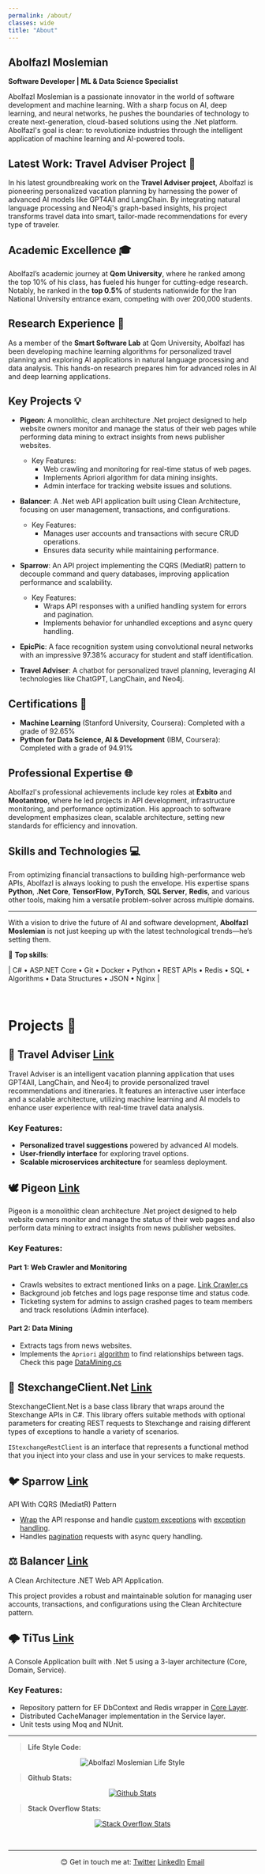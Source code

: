 ```yaml
---
permalink: /about/
classes: wide
title: "About"
---
```

## Abolfazl Moslemian  
**Software Developer | ML & Data Science Specialist**

Abolfazl Moslemian is a passionate innovator in the world of software development and machine learning. With a sharp focus on AI, deep learning, and neural networks, he pushes the boundaries of technology to create next-generation, cloud-based solutions using the .Net platform. Abolfazl's goal is clear: to revolutionize industries through the intelligent application of machine learning and AI-powered tools.

## Latest Work: Travel Adviser Project 🚀
In his latest groundbreaking work on the **Travel Adviser project**, Abolfazl is pioneering personalized vacation planning by harnessing the power of advanced AI models like GPT4All and LangChain. By integrating natural language processing and Neo4j's graph-based insights, his project transforms travel data into smart, tailor-made recommendations for every type of traveler.

## Academic Excellence 🎓

Abolfazl’s academic journey at **Qom University**, where he ranked among the top 10% of his class, has fueled his hunger for cutting-edge research. Notably, he ranked in the **top 0.5%** of students nationwide for the Iran National University entrance exam, competing with over 200,000 students.

## Research Experience 🔬

As a member of the **Smart Software Lab** at Qom University, Abolfazl has been developing machine learning algorithms for personalized travel planning and exploring AI applications in natural language processing and data analysis. This hands-on research prepares him for advanced roles in AI and deep learning applications.

## Key Projects 💡
- **Pigeon**: A monolithic, clean architecture .Net project designed to help website owners monitor and manage the status of their web pages while performing data mining to extract insights from news publisher websites. 
    - Key Features: 
        - Web crawling and monitoring for real-time status of web pages.
        - Implements Apriori algorithm for data mining insights.
        - Admin interface for tracking website issues and solutions.

- **Balancer**: A .Net web API application built using Clean Architecture, focusing on user management, transactions, and configurations.
    - Key Features:
        - Manages user accounts and transactions with secure CRUD operations.
        - Ensures data security while maintaining performance.

- **Sparrow**: An API project implementing the CQRS (MediatR) pattern to decouple command and query databases, improving application performance and scalability.
    - Key Features:
        - Wraps API responses with a unified handling system for errors and pagination.
        - Implements behavior for unhandled exceptions and async query handling.

- **EpicPic**: A face recognition system using convolutional neural networks with an impressive 97.38% accuracy for student and staff identification.

- **Travel Adviser**: A chatbot for personalized travel planning, leveraging AI technologies like ChatGPT, LangChain, and Neo4j.

## Certifications 📜
- **Machine Learning** (Stanford University, Coursera): Completed with a grade of 92.65%
- **Python for Data Science, AI & Development** (IBM, Coursera): Completed with a grade of 94.91%

## Professional Expertise 🌐
Abolfazl's professional achievements include key roles at **Exbito** and **Mootantroo**, where he led projects in API development, infrastructure monitoring, and performance optimization. His approach to software development emphasizes clean, scalable architecture, setting new standards for efficiency and innovation.

## Skills and Technologies 💻
From optimizing financial transactions to building high-performance web APIs, Abolfazl is always looking to push the envelope. His expertise spans **Python**, **.Net Core**, **TensorFlow**, **PyTorch**, **SQL Server**, **Redis**, and various other tools, making him a versatile problem-solver across multiple domains.

---

With a vision to drive the future of AI and software development, **Abolfazl Moslemian** is not just keeping up with the latest technological trends—he’s setting them.

> 
💎 **Top skills**:

| C# • ASP.NET Core • Git • Docker • Python • REST APIs • Redis • SQL • Algorithms • Data Structures • JSON • Nginx |

<br>

# Projects 🎯

## 🧳 Travel Adviser <a href="https://github.com/abowfzl/Travel-Adviser"> <i class="fab fa-fw fa-github" aria-hidden="true"></i><span class="label">Link</span></a>

Travel Adviser is an intelligent vacation planning application that uses GPT4All, LangChain, and Neo4j to provide personalized travel recommendations and itineraries. It features an interactive user interface and a scalable architecture, utilizing machine learning and AI models to enhance user experience with real-time travel data analysis.

### Key Features:
- **Personalized travel suggestions** powered by advanced AI models.
- **User-friendly interface** for exploring travel options.
- **Scalable microservices architecture** for seamless deployment.

## 🕊️ Pigeon  <a href="https://github.com/abowfzl/Pigeon"> <i class="fab fa-fw fa-github" aria-hidden="true"></i><span class="label">Link</span></a>

Pigeon is a monolithic clean architecture .Net project designed to help website owners monitor and manage the status of their web pages and also perform data mining to extract insights from news publisher websites.

### Key Features:

#### Part 1: Web Crawler and Monitoring
- Crawls websites to extract mentioned links on a page. [Link Crawler.cs](https://github.com/abowfzl/Pigeon/blob/master/Pigeon/Crawler/LinkCrawler.cs)
- Background job fetches and logs page response time and status code.
- Ticketing system for admins to assign crashed pages to team members and track resolutions (Admin interface).

#### Part 2: Data Mining
- Extracts tags from news websites.
- Implements the `Apriori` [algorithm](https://github.com/abowfzl/Pigeon/tree/master/Pigeon/Algoritms) to find relationships between tags. Check this page [DataMining.cs](https://github.com/abowfzl/Pigeon/blob/master/Pigeon/Pages/DataMining.cshtml.cs)

## 🔁 StexchangeClient.Net <a href="https://github.com/abowfzl/StexchangeClient"> <i class="fab fa-fw fa-github" aria-hidden="true"></i><span class="label">Link</span></a>

StexchangeClient.Net is a base class library that wraps around the Stexchange APIs in C#. This library offers suitable methods with optional parameters for creating REST requests to Stexchange and raising different types of exceptions to handle a variety of scenarios.

`IStexchangeRestClient` is an interface that represents a functional method that you inject into your class and use in your services to make requests.

## 🐦 Sparrow  <a href="https://github.com/abowfzl/Sparrow.Api"> <i class="fab fa-fw fa-github" aria-hidden="true"></i><span class="label">Link</span></a>

API With CQRS (MediatR) Pattern

- [Wrap](https://github.com/abowfzl/Sparrow.Api/tree/master/Sparrow.API/Results/Wrapping) the API response and handle [custom exceptions](https://github.com/abowfzl/Sparrow.Api/blob/master/Sparrow.API/Exceptions/SparrowException.cs) with [exception handling](https://github.com/abowfzl/Sparrow.Api/blob/master/Sparrow.API/Results/ExceptionHandling/GlobalExceptionFilter.cs).
- Handles [pagination](https://github.com/abowfzl/Sparrow.Api/blob/master/Sparrow.Core/PagedList.cs) requests with async query handling.

## ⚖️ Balancer <a href="https://github.com/abowfzl/Balancer"> <i class="fab fa-fw fa-github" aria-hidden="true"></i><span class="label">Link</span></a> 

A Clean Architecture .NET Web API Application.

This project provides a robust and maintainable solution for managing user accounts, transactions, and configurations using the Clean Architecture pattern.

## 🌩 TiTus  <a href="https://github.com/abowfzl/Titus"> <i class="fab fa-fw fa-github" aria-hidden="true"></i><span class="label">Link</span></a>

A Console Application built with .Net 5 using a 3-layer architecture (Core, Domain, Service).

### Key Features:
- Repository pattern for EF DbContext and Redis wrapper in [Core Layer](https://github.com/abowfzl/Titus/blob/master/Core).
- Distributed CacheManager implementation in the Service layer.
- Unit tests using Moq and NUnit.

---

> <i class="fa fa-code" aria-hidden="true"></i> **Life Style Code:** 

<p align="center">
  <img src="/assets/images/abolfazl-life-style.png" alt="Abolfazl Moslemian Life Style"/>
</p>

> <i class="fab fa fa-github" aria-hidden="true"></i> **Github Stats:** 

<p align="center">
 <a href="https://github.com/abowfzl" alt="Abolfazl Moslemian's github stats">
  <img src="https://github-readme-stats.vercel.app/api?username=Abowfzl&theme=tokyonight&show_icons=true" alt="Github Stats"/>
 </a>
</p>

> <i class="fab fa-fw fa-stack-overflow" aria-hidden="true"></i> <strong> Stack Overflow Stats: </strong>
<p align="center">
 <a href="https://stackoverflow.com/users/17593676/abolfazl-moslemian" alt="Abolfazl Moslemian's Stack Overflow stats">
    <img src="https://so-stats-kurt-liao.vercel.app/api?user=17593676&cache=true" alt="Stack Overflow Stats" />
  </a>
</p>


<br/>

---

<p align="center">
  😊 Get in touch me at: 
  <a href="https://twitter.com/abowfzl"><i class="fab fa-fw fa-twitter-square" aria-hidden="true"></i><span class="label">Twitter</span></a>
  <a href="https://linkedin.com/in/abowfzl"><i class="fab fa-fw fa-linkedin" aria-hidden="true"></i><span class="label">LinkedIn</span></a>
  <a href="mailto:abowfzl@gmail.com"><i class="fas fa-fw fa-envelope-square" aria-hidden="true"></i><span class="label">Email</span></a>
</p>
